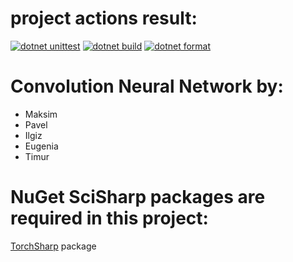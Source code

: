 # project actions result:
[![dotnet unittest](https://github.com/s1Sharp/cnn/actions/workflows/unittest.yaml/badge.svg?branch=master)](https://github.com/s1Sharp/cnn/actions/workflows/unittest.yaml)
[![dotnet build](https://github.com/s1Sharp/cnn/actions/workflows/build.yaml/badge.svg?branch=master)](https://github.com/s1Sharp/cnn/actions/workflows/build.yaml)
[![dotnet format](https://github.com/s1Sharp/cnn/actions/workflows/format.yaml/badge.svg?branch=master)](https://github.com/s1Sharp/cnn/actions/workflows/format.yaml)

# Convolution Neural Network by:
- Maksim
- Pavel
- Ilgiz
- Eugenia
- Timur

# NuGet SciSharp packages are required in this project:
[TorchSharp](https://www.nuget.org/packages/TorchSharp/0.99.0) package

